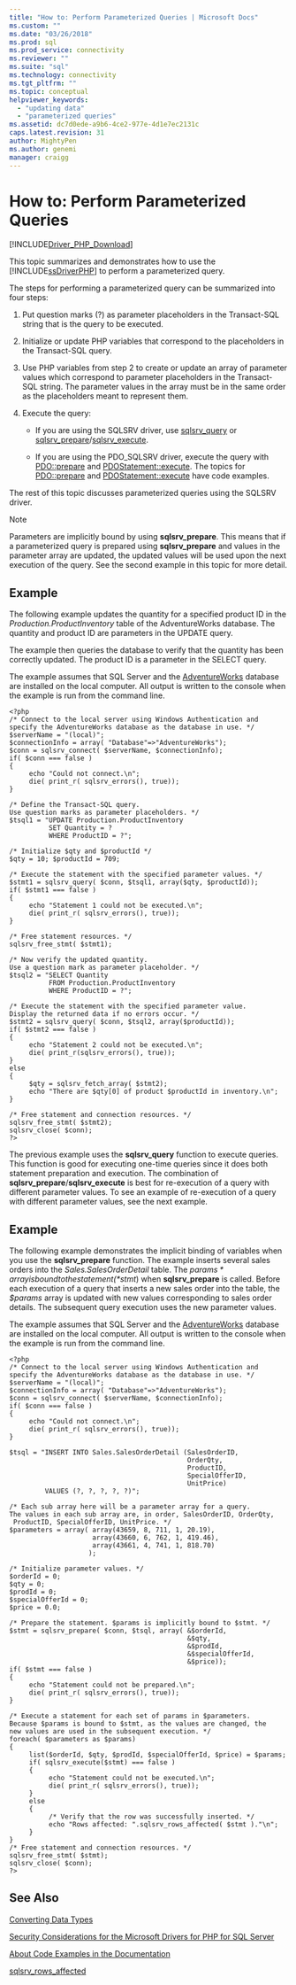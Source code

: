```yaml
---
title: "How to: Perform Parameterized Queries | Microsoft Docs"
ms.custom: ""
ms.date: "03/26/2018"
ms.prod: sql
ms.prod_service: connectivity
ms.reviewer: ""
ms.suite: "sql"
ms.technology: connectivity
ms.tgt_pltfrm: ""
ms.topic: conceptual
helpviewer_keywords: 
  - "updating data"
  - "parameterized queries"
ms.assetid: dc7d0ede-a9b6-4ce2-977e-4d1e7ec2131c
caps.latest.revision: 31
author: MightyPen
ms.author: genemi
manager: craigg
---
```

# How to: Perform Parameterized Queries
[!INCLUDE[Driver_PHP_Download](../../includes/driver_php_download.md)]

This topic summarizes and demonstrates how to use the [!INCLUDE[ssDriverPHP](../../includes/ssdriverphp_md.md)] to perform a parameterized query.  
  
The steps for performing a parameterized query can be summarized into four steps:  
  
1.  Put question marks (?) as parameter placeholders in the Transact-SQL string that is the query to be executed.  
  
2.  Initialize or update PHP variables that correspond to the placeholders in the Transact-SQL query.  
  
3.  Use PHP variables from step 2 to create or update an array of parameter values which correspond to parameter placeholders in the Transact-SQL string. The parameter values in the array must be in the same order as the placeholders meant to represent them.
  
4.  Execute the query:  
  
    -   If you are using the SQLSRV driver, use [sqlsrv_query](../../connect/php/sqlsrv-query.md) or [sqlsrv_prepare](../../connect/php/sqlsrv-prepare.md)/[sqlsrv_execute](../../connect/php/sqlsrv-execute.md).  
  
    -   If you are using the PDO_SQLSRV driver, execute the query with [PDO::prepare](../../connect/php/pdo-prepare.md) and [PDOStatement::execute](../../connect/php/pdostatement-execute.md). The topics for [PDO::prepare](../../connect/php/pdo-prepare.md) and [PDOStatement::execute](../../connect/php/pdostatement-execute.md) have code examples.  
  
The rest of this topic discusses parameterized queries using the SQLSRV driver.  
  
> [!NOTE]  
> Parameters are implicitly bound by using **sqlsrv_prepare**. This means that if a parameterized query is prepared using **sqlsrv_prepare** and values in the parameter array are updated, the updated values will be used upon the next execution of the query. See the second example in this topic for more detail.  
  
## Example  
The following example updates the quantity for a specified product ID in the *Production.ProductInventory* table of the AdventureWorks database. The quantity and product ID are parameters in the UPDATE query.  
  
The example then queries the database to verify that the quantity has been correctly updated. The product ID is a parameter in the SELECT query.  
  
The example assumes that SQL Server and the [AdventureWorks](https://github.com/Microsoft/sql-server-samples/tree/master/samples/databases/adventure-works) database are installed on the local computer. All output is written to the console when the example is run from the command line.  
  
```  
<?php  
/* Connect to the local server using Windows Authentication and  
specify the AdventureWorks database as the database in use. */  
$serverName = "(local)";  
$connectionInfo = array( "Database"=>"AdventureWorks");  
$conn = sqlsrv_connect( $serverName, $connectionInfo);  
if( $conn === false )  
{  
     echo "Could not connect.\n";  
     die( print_r( sqlsrv_errors(), true));  
}  
  
/* Define the Transact-SQL query.  
Use question marks as parameter placeholders. */  
$tsql1 = "UPDATE Production.ProductInventory   
          SET Quantity = ?   
          WHERE ProductID = ?";  
  
/* Initialize $qty and $productId */  
$qty = 10; $productId = 709;  
  
/* Execute the statement with the specified parameter values. */  
$stmt1 = sqlsrv_query( $conn, $tsql1, array($qty, $productId));  
if( $stmt1 === false )  
{  
     echo "Statement 1 could not be executed.\n";  
     die( print_r( sqlsrv_errors(), true));  
}  
  
/* Free statement resources. */  
sqlsrv_free_stmt( $stmt1);  
  
/* Now verify the updated quantity.  
Use a question mark as parameter placeholder. */  
$tsql2 = "SELECT Quantity   
          FROM Production.ProductInventory  
          WHERE ProductID = ?";  
  
/* Execute the statement with the specified parameter value.  
Display the returned data if no errors occur. */  
$stmt2 = sqlsrv_query( $conn, $tsql2, array($productId));  
if( $stmt2 === false )  
{  
     echo "Statement 2 could not be executed.\n";  
     die( print_r(sqlsrv_errors(), true));  
}  
else  
{  
     $qty = sqlsrv_fetch_array( $stmt2);  
     echo "There are $qty[0] of product $productId in inventory.\n";  
}  
  
/* Free statement and connection resources. */  
sqlsrv_free_stmt( $stmt2);  
sqlsrv_close( $conn);  
?>  
```  
  
The previous example uses the **sqlsrv_query** function to execute queries. This function is good for executing one-time queries since it does both statement preparation and execution. The combination of **sqlsrv_prepare**/**sqlsrv_execute** is best for re-execution of a query with different parameter values. To see an example of re-execution of a query with different parameter values, see the next example.  
  
## Example  
The following example demonstrates the implicit binding of variables when you use the **sqlsrv_prepare** function. The example inserts several sales orders into the *Sales.SalesOrderDetail* table. The *$params* array is bound to the statement (*$stmt*) when **sqlsrv_prepare** is called. Before each execution of a query that inserts a new sales order into the table, the *$params* array is updated with new values corresponding to sales order details. The subsequent query execution uses the new parameter values.  
  
The example assumes that SQL Server and the [AdventureWorks](https://github.com/Microsoft/sql-server-samples/tree/master/samples/databases/adventure-works) database are installed on the local computer. All output is written to the console when the example is run from the command line.  
  
```  
<?php  
/* Connect to the local server using Windows Authentication and  
specify the AdventureWorks database as the database in use. */  
$serverName = "(local)";  
$connectionInfo = array( "Database"=>"AdventureWorks");  
$conn = sqlsrv_connect( $serverName, $connectionInfo);  
if( $conn === false )  
{  
     echo "Could not connect.\n";  
     die( print_r( sqlsrv_errors(), true));  
}  
  
$tsql = "INSERT INTO Sales.SalesOrderDetail (SalesOrderID,   
                                             OrderQty,   
                                             ProductID,   
                                             SpecialOfferID,   
                                             UnitPrice)  
         VALUES (?, ?, ?, ?, ?)";  
  
/* Each sub array here will be a parameter array for a query.  
The values in each sub array are, in order, SalesOrderID, OrderQty,  
 ProductID, SpecialOfferID, UnitPrice. */  
$parameters = array( array(43659, 8, 711, 1, 20.19),  
                     array(43660, 6, 762, 1, 419.46),  
                     array(43661, 4, 741, 1, 818.70)  
                    );  
  
/* Initialize parameter values. */  
$orderId = 0;  
$qty = 0;  
$prodId = 0;  
$specialOfferId = 0;  
$price = 0.0;  
  
/* Prepare the statement. $params is implicitly bound to $stmt. */  
$stmt = sqlsrv_prepare( $conn, $tsql, array( &$orderId,  
                                             &$qty,  
                                             &$prodId,  
                                             &$specialOfferId,  
                                             &$price));  
if( $stmt === false )  
{  
     echo "Statement could not be prepared.\n";  
     die( print_r( sqlsrv_errors(), true));  
}  
  
/* Execute a statement for each set of params in $parameters.  
Because $params is bound to $stmt, as the values are changed, the  
new values are used in the subsequent execution. */  
foreach( $parameters as $params)  
{  
     list($orderId, $qty, $prodId, $specialOfferId, $price) = $params;  
     if( sqlsrv_execute($stmt) === false )  
     {  
          echo "Statement could not be executed.\n";  
          die( print_r( sqlsrv_errors(), true));  
     }  
     else  
     {  
          /* Verify that the row was successfully inserted. */  
          echo "Rows affected: ".sqlsrv_rows_affected( $stmt )."\n";  
     }  
}  
/* Free statement and connection resources. */  
sqlsrv_free_stmt( $stmt);  
sqlsrv_close( $conn);  
?>  
```  
  
## See Also  
[Converting Data Types](../../connect/php/converting-data-types.md)

[Security Considerations for the Microsoft Drivers for PHP for SQL Server](../../connect/php/security-considerations-for-php-sql-driver.md)

[About Code Examples in the Documentation](../../connect/php/about-code-examples-in-the-documentation.md)

[sqlsrv_rows_affected](../../connect/php/sqlsrv-rows-affected.md)  
  
